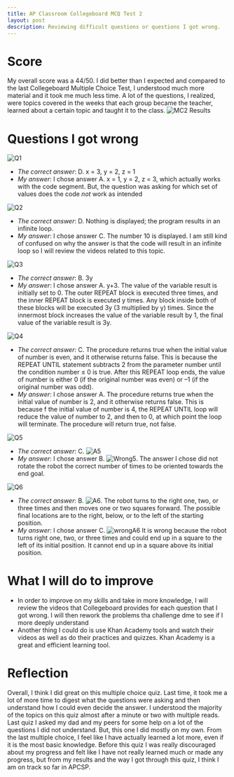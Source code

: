 ```yaml
---
title: AP Classroom Collegeboard MCQ Test 2
layout: post 
description: Reviewing difficult questions or questions I got wrong.
---
```


# Score
My overall score was a 44/50. I did better than I expected and compared to the last Collegeboard Multiple Choice Test, I understood much more material and it took me much less time. A lot of the questions, I realized, were topics covered in the weeks that each group became the teacher, learned about a certain topic and taught it to the class. 
![MC2 Results]({{site.baseurl}}/images/MC2.png)


# Questions I got wrong

![Q1]({{site.baseurl}}/images/q1.png)
- *The correct answer*: D. x = 3, y = 2, z = 1
- *My answer*: I chose answer A. x = 1, y = 2, z = 3, which actually works with the code segment. But, the question was asking for which set of values does the code *not* work as intended


![Q2]({{site.baseurl}}/images/question2.png)
- *The correct answer*: D. Nothing is displayed; the program results in an infinite loop.
- *My answer*: I chose answer C. The number 10 is displayed. I am still kind of confused on why the answer is that the code will result in an infinite loop so I will review the videos related to this topic.


![Q3]({{site.baseurl}}/images/question3.png)
- *The correct answer*: B. 3y
- *My answer*: I chose answer A. y+3. The value of the variable result is initially set to 0. The outer REPEAT block is executed three times, and the inner REPEAT block is executed y times. Any block inside both of these blocks will be executed 3y (3 multiplied by y) times. Since the innermost block increases the value of the variable  result by 1, the final value of the variable  result is 3y.


![Q4]({{site.baseurl}}/images/question4.png)
- *The correct answer*: C. The procedure returns true when the initial value of number is even, and it otherwise returns false. This is because the REPEAT UNTIL statement subtracts 2 from the parameter number until the condition number ≤ 0 is true. After this REPEAT loop ends, the value of number is either 0 (if the original number was even) or –1 (if the original number was odd).
- *My answer*: I chose answer A. The procedure returns true when the initial value of number is 2, and it otherwise returns false. This is because f the initial value of number is 4, the REPEAT UNTIL loop will reduce the value of number to 2, and then to 0, at which point the loop will terminate. The procedure will return true, not false.


![Q5]({{site.baseurl}}/images/question5.png)
- *The correct answer*: C. ![A5]({{site.baseurl}}/images/moveandturn.png) 
- *My answer*: I chose answer B. ![Wrong5]({{site.baseurl}}/images/wrongone.png). The answer I chose did not rotate the robot the correct number of times to be oriented towards the end goal. 


![Q6]({{site.baseurl}}/images/question6.png)
- *The correct answer*: B. ![A6]({{site.baseurl}}/images/answerB.jpeg).  The robot turns to the right one, two, or three times and then moves one or two squares forward. The possible final locations are to the right, below, or to the left of the starting position.
- *My answer*: I chose answer C. ![wrongA6]({{site.baseurl}}/images/answerC.jpeg) It is wrong because the robot turns right one, two, or three times and could end up in a square to the left of its initial position. It cannot end up in a square above its initial position.

# What I will do to improve
- In order to improve on my skills and take in more knowledge, I will review the videos that Collegeboard provides for each question that I got wrong. I will then rework the problems tha challenge dme to see if I more deeply understand
- Another thing I could do is use Khan Academy tools and watch their videos as well as do their practices and quizzes. Khan Academy is a great and efficient learning tool. 

# Reflection 
Overall, I think I did great on this multiple choice quiz. Last time, it took me a lot of more time to digest what the questions were asking and then understand how I could even decide the answer. I understood the majority of the topics on this quiz almost after a minute or two with multiple reads. Last quiz I asked my dad and my peers for some help on a lot of the questions I did not understand. But, this one I did mostly on my own. From the last multiple choice, I feel like I have actually learned a lot more, even if it is the most basic knowledge. Before this quiz I was really discouraged about my progress and felt like I have not really learned much or made any progress, but from my results and the way I got through this quiz, I think I am on track so far in APCSP. 












